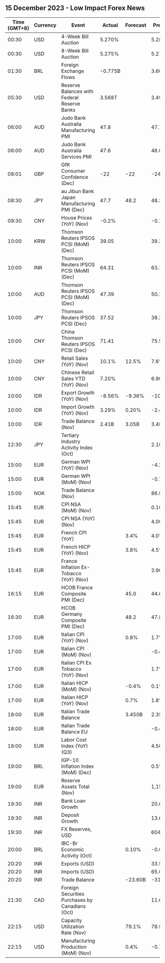 ## 15 December 2023 - Low Impact Forex News

| Time (GMT+8) | Currency | Event | Actual | Forecast | Previous |
|------|----------|-------|--------|----------|----------|
| 00:30 | USD | 4-Week Bill Auction | 5.270% |  | 5.285% |
| 00:30 | USD | 8-Week Bill Auction | 5.275% |  | 5.275% |
| 01:30 | BRL | Foreign Exchange Flows | -0.775B |  | 3.609B |
| 05:30 | USD | Reserve Balances with Federal Reserve Banks | 3.568T |  | 3.497T |
| 06:00 | AUD | Judo Bank Australia Manufacturing PMI | 47.8 |  | 47.7 |
| 06:00 | AUD | Judo Bank Australia Services PMI | 47.6 |  | 46.0 |
| 08:01 | GBP | GfK Consumer Confidence (Dec) | -22 | -22 | -24 |
| 08:30 | JPY | au Jibun Bank Japan Manufacturing PMI (Dec) | 47.7 | 48.2 | 48.3 |
| 09:30 | CNY | House Prices (YoY) (Nov) | -0.2% |  | -0.1% |
| 10:00 | KRW | Thomson Reuters IPSOS PCSI (MoM) (Dec) | 39.05 |  | 39.36 |
| 10:00 | INR | Thomson Reuters IPSOS PCSI (MoM) (Dec) | 64.31 |  | 63.11 |
| 10:00 | AUD | Thomson Reuters IPSOS PCSI (MoM) (Dec) | 47.39 |  | 50.19 |
| 10:00 | JPY | Thomson Reuters IPSOS PCSI (Dec) | 37.52 |  | 38.20 |
| 10:00 | CNY | China Thomson Reuters IPSOS PCSI (Dec) | 71.41 |  | 75.58 |
| 10:00 | CNY | Retail Sales (YoY) (Nov) | 10.1% | 12.5% | 7.6% |
| 10:00 | CNY | Chinese Retail Sales YTD (YoY) (Nov) | 7.20% |  | 6.90% |
| 10:00 | IDR | Export Growth (YoY) (Nov) | -8.56% | -9.36% | -10.43% |
| 10:00 | IDR | Import Growth (YoY) (Nov) | 3.29% | 0.20% | -2.42% |
| 10:00 | IDR | Trade Balance (Nov) | 2.41B | 3.05B | 3.48B |
| 12:30 | JPY | Tertiary Industry Activity Index (Oct) |  |  | 2.10 |
| 15:00 | EUR | German WPI (YoY) (Nov) |  |  | -4.2% |
| 15:00 | EUR | German WPI (MoM) (Nov) |  |  | -0.7% |
| 15:00 | NOK | Trade Balance (Nov) |  |  | 86.9B |
| 15:45 | EUR | CPI NSA (MoM) (Nov) |  |  | 0.10% |
| 15:45 | EUR | CPI NSA (YoY) (Nov) |  |  | 4.00% |
| 15:45 | EUR | French CPI (YoY) |  | 3.4% | 4.0% |
| 15:45 | EUR | French HICP (YoY) (Nov) |  | 3.8% | 4.5% |
| 15:45 | EUR | France Inflation Ex-Tobacco (YoY) (Nov) |  |  | 3.90% |
| 16:15 | EUR | HCOB France Composite PMI (Dec) |  | 45.0 | 44.6 |
| 16:30 | EUR | HCOB Germany Composite PMI (Dec) |  | 48.2 | 47.8 |
| 17:00 | EUR | Italian CPI (YoY) (Nov) |  | 0.8% | 1.7% |
| 17:00 | EUR | Italian CPI (MoM) (Nov) |  |  | -0.4% |
| 17:00 | EUR | Italian CPI Ex Tobacco (YoY) (Nov) |  |  | 1.7% |
| 17:00 | EUR | Italian HICP (MoM) (Nov) |  | -0.4% | 0.1% |
| 17:00 | EUR | Italian HICP (YoY) (Nov) |  | 0.7% | 1.8% |
| 18:00 | EUR | Italian Trade Balance |  | 3.450B | 2.350B |
| 18:00 | EUR | Italian Trade Balance EU |  |  | -0.47B |
| 18:00 | EUR | Labor Cost Index (YoY) (Q3) |  |  | 4.50% |
| 19:00 | BRL | IGP-10 Inflation Index (MoM) (Dec) |  |  | 0.5% |
| 19:00 | EUR | Reserve Assets Total (Nov) |  |  | 1,154.15B |
| 19:30 | INR | Bank Loan Growth |  |  | 20.6% |
| 19:30 | INR | Deposit Growth |  |  | 13.6% |
| 19:30 | INR | FX Reserves, USD |  |  | 604.04B |
| 20:00 | BRL | IBC-Br Economic Activity (Oct) |  | 0.10% | -0.06% |
| 20:20 | INR | Exports (USD) |  |  | 33.57B |
| 20:20 | INR | Imports (USD) |  |  | 65.03B |
| 20:20 | INR | Trade Balance |  | -23.60B | -31.46B |
| 21:30 | CAD | Foreign Securities Purchases by Canadians (Oct) |  |  | 11.60B |
| 22:15 | USD | Capacity Utilization Rate (Nov) |  | 79.1% | 78.9% |
| 22:15 | USD | Manufacturing Production (MoM) (Nov) |  | 0.4% | -0.7% |
